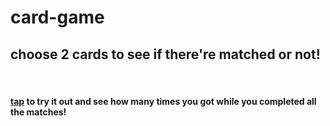 # card-game

<h2>choose 2 cards to see if there're matched or not!</h2>
<br>
<a href="https://pj-huang-2.github.io/card-game/"><h4>tap</a> to try it out and see how many times you got while you completed all the matches!</h4>
